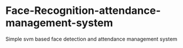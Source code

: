 # Face-Recognition-attendance-management-system
Simple svm based face detection and attendance management system 
